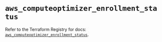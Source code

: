 # `aws_computeoptimizer_enrollment_status`

Refer to the Terraform Registry for docs: [`aws_computeoptimizer_enrollment_status`](https://registry.terraform.io/providers/hashicorp/aws/5.82.2/docs/resources/computeoptimizer_enrollment_status).
